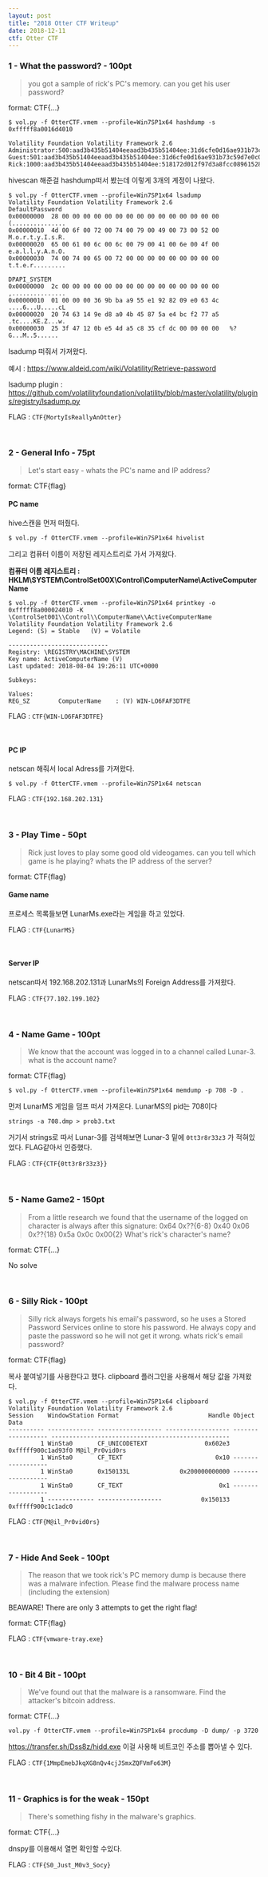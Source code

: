 ```yaml
---
layout: post
title: "2018 Otter CTF Writeup"
date: 2018-12-11
ctf: Otter CTF
---
```


### 1 - What the password? - 100pt

> you got a sample of rick's PC's memory. can you get his user password? 

format: CTF{...}

```
$ vol.py -f OtterCTF.vmem --profile=Win7SP1x64 hashdump -s 0xfffff8a0016d4010

Volatility Foundation Volatility Framework 2.6
Administrator:500:aad3b435b51404eeaad3b435b51404ee:31d6cfe0d16ae931b73c59d7e0c089c0:::
Guest:501:aad3b435b51404eeaad3b435b51404ee:31d6cfe0d16ae931b73c59d7e0c089c0:::
Rick:1000:aad3b435b51404eeaad3b435b51404ee:518172d012f97d3a8fcc089615283940:::
```

hivescan 해준걸 hashdump떠서 봤는데 이렇게 3개의 계정이 나왔다.

```
$ vol.py -f OtterCTF.vmem --profile=Win7SP1x64 lsadump
Volatility Foundation Volatility Framework 2.6
DefaultPassword
0x00000000  28 00 00 00 00 00 00 00 00 00 00 00 00 00 00 00   (...............
0x00000010  4d 00 6f 00 72 00 74 00 79 00 49 00 73 00 52 00   M.o.r.t.y.I.s.R.
0x00000020  65 00 61 00 6c 00 6c 00 79 00 41 00 6e 00 4f 00   e.a.l.l.y.A.n.O.
0x00000030  74 00 74 00 65 00 72 00 00 00 00 00 00 00 00 00   t.t.e.r.........

DPAPI_SYSTEM
0x00000000  2c 00 00 00 00 00 00 00 00 00 00 00 00 00 00 00   ,...............
0x00000010  01 00 00 00 36 9b ba a9 55 e1 92 82 09 e0 63 4c   ....6...U.....cL
0x00000020  20 74 63 14 9e d8 a0 4b 45 87 5a e4 bc f2 77 a5   .tc....KE.Z...w.
0x00000030  25 3f 47 12 0b e5 4d a5 c8 35 cf dc 00 00 00 00   %?G...M..5......
```

lsadump 떠줘서 가져왔다.

예시 : https://www.aldeid.com/wiki/Volatility/Retrieve-password

lsadump plugin : https://github.com/volatilityfoundation/volatility/blob/master/volatility/plugins/registry/lsadump.py

FLAG : `CTF{MortyIsReallyAnOtter}`

<br />

### 2 - General Info - 75pt

> Let's start easy - whats the PC's name and IP address?

format: CTF{flag}

#### PC name

hive스캔을 먼저 떠줬다.

```
$ vol.py -f OtterCTF.vmem --profile=Win7SP1x64 hivelist
```

그리고 컴퓨터 이름이 저장된 레지스트리로 가서 가져왔다.

**컴퓨터 이름 레지스트리 : HKLM\SYSTEM\ControlSet00X\Control\ComputerName\ActiveComputerName**

```
$ vol.py -f OtterCTF.vmem --profile=Win7SP1x64 printkey -o 0xfffff8a000024010 -K \ControlSet001\\Control\\ComputerName\\ActiveComputerName
Volatility Foundation Volatility Framework 2.6
Legend: (S) = Stable   (V) = Volatile

----------------------------
Registry: \REGISTRY\MACHINE\SYSTEM
Key name: ActiveComputerName (V)
Last updated: 2018-08-04 19:26:11 UTC+0000

Subkeys:

Values:
REG_SZ        ComputerName    : (V) WIN-LO6FAF3DTFE
```

FLAG : `CTF{WIN-LO6FAF3DTFE}`

<br />

#### PC IP

netscan 해줘서 local Adress를 가져왔다.

```
$ vol.py -f OtterCTF.vmem --profile=Win7SP1x64 netscan
```

FLAG : `CTF{192.168.202.131}`

<br />

### 3 - Play Time - 50pt

> Rick just loves to play some good old videogames. can you tell which game is he playing? whats the IP address of the server?

format: CTF{flag}

#### Game name

프로세스 목록들보면 LunarMs.exe라는 게임을 하고 있었다.

FLAG : `CTF{LunarMS}`

<br />

#### Server IP

netscan따서 192.168.202.131과 LunarMs의 Foreign Address를 가져왔다.

FLAG : `CTF{77.102.199.102}`

<br />

### 4 - Name Game - 100pt

> We know that the account was logged in to a channel called Lunar-3. what is the account name?

format: CTF{flag}

```
$ vol.py -f OtterCTF.vmem --profile=Win7SP1x64 memdump -p 708 -D .
```

먼저 LunarMS 게임을 덤프 떠서 가져온다. LunarMS의 pid는 708이다

```
strings -a 708.dmp > prob3.txt
```

거기서 strings로 따서 Lunar-3를 검색해보면 Lunar-3 밑에 `0tt3r8r33z3` 가 적혀있었다. FLAG같아서 인증했다.

FLAG : `CTF{CTF{0tt3r8r33z3}}`

<br />

### 5 - Name Game2 - 150pt

> From a little research we found that the username of the logged on character is always after this signature: 0x64 0x??{6-8} 0x40 0x06 0x??{18} 0x5a 0x0c 0x00{2} What's rick's character's name? 

format: CTF{...}

No solve

<br />

### 6 - Silly Rick - 100pt

> Silly rick always forgets his email's password, so he uses a Stored Password Services online to store his password. He always copy and paste the password so he will not get it wrong. whats rick's email password?

format: CTF{flag}

복사 붙여넣기를 사용한다고 했다. clipboard 플러그인을 사용해서 해당 값을 가져왔다.

```
$ vol.py -f OtterCTF.vmem --profile=Win7SP1x64 clipboard
Volatility Foundation Volatility Framework 2.6
Session    WindowStation Format                         Handle Object             Data
---------- ------------- ------------------ ------------------ ------------------ --------------------------------------------------
         1 WinSta0       CF_UNICODETEXT                0x602e3 0xfffff900c1ad93f0 M@il_Pr0vid0rs
         1 WinSta0       CF_TEXT                          0x10 ------------------
         1 WinSta0       0x150133L              0x200000000000 ------------------
         1 WinSta0       CF_TEXT                           0x1 ------------------
         1 ------------- ------------------           0x150133 0xfffff900c1c1adc0
```

FLAG : `CTF{M@il_Pr0vid0rs}`

<br />

### 7 - Hide And Seek - 100pt

> The reason that we took rick's PC memory dump is because there was a malware infection. Please find the malware process name (including the extension)

BEAWARE! There are only 3 attempts to get the right flag!

format: CTF{flag}

FLAG : `CTF{vmware-tray.exe}`

<br />

### 10 - Bit 4 Bit - 100pt

> We've found out that the malware is a ransomware. Find the attacker's bitcoin address.

format: CTF{...}

```
vol.py -f OtterCTF.vmem --profile=Win7SP1x64 procdump -D dump/ -p 3720
```

https://transfer.sh/Dss8z/hidd.exe 이걸 사용해 비트코인 주소를 뽑아낼 수 있다.

FLAG : `CTF{1MmpEmebJkqXG8nQv4cjJSmxZQFVmFo63M}`

<br />

### 11 - Graphics is for the weak - 150pt

> There's something fishy in the malware's graphics.

format: CTF{...}

dnspy를 이용해서 열면 확인할 수있다.

FLAG : `CTF{S0_Just_M0v3_Socy}`

